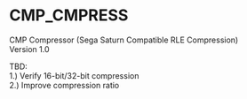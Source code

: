 # CMP_CMPRESS
CMP Compressor (Sega Saturn Compatible RLE Compression)  
Version 1.0  

TBD:  
1.) Verify 16-bit/32-bit compression  
2.) Improve compression ratio  
